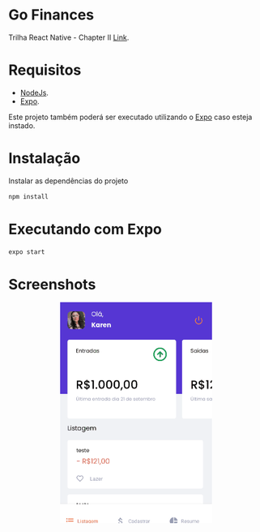 # Go Finances
Trilha React Native - Chapter II [Link](https://www.rocketseat.com.br/discover).


# Requisitos
- [NodeJs](https://nodejs.org/en/).
- [Expo](https://docs.expo.dev/).

Este projeto também poderá ser executado utilizando o [Expo](https://www.npmjs.com/package/expo) caso esteja instado.

# Instalação 
Instalar as dependências do projeto
```sh
npm install
```

# Executando com Expo 
```sh
expo start
```

# Screenshots
<p align="center">
  <img src="https://github.com/karenyov/go-finances/blob/main/app.gif" width="300">
</p>

